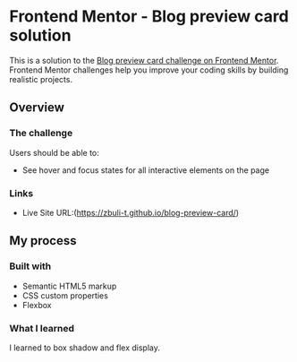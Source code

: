 # Frontend Mentor - Blog preview card solution

This is a solution to the [Blog preview card challenge on Frontend Mentor](https://www.frontendmentor.io/challenges/blog-preview-card-ckPaj01IcS). Frontend Mentor challenges help you improve your coding skills by building realistic projects. 


## Overview

### The challenge

Users should be able to:

- See hover and focus states for all interactive elements on the page


### Links


- Live Site URL:(https://zbuli-t.github.io/blog-preview-card/)

## My process

### Built with

- Semantic HTML5 markup
- CSS custom properties
- Flexbox



### What I learned

I learned to box shadow and flex display.

